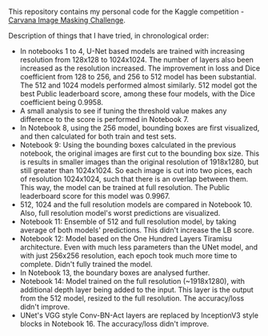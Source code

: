 This repository contains my personal code for the Kaggle competition - [Carvana Image Masking Challenge](https://www.kaggle.com/c/carvana-image-masking-challenge).

Description of things that I have tried, in chronological order:
- In notebooks 1 to 4, U-Net based models are trained with increasing resolution from 128x128 to 1024x1024. The number of layers also been increased as the resolution increased. The improvement in loss and Dice coefficient from 128 to 256, and 256 to 512 model has been substantial. The 512 and 1024 models performed almost similarly. 512 model got the best Public leaderboard score, among these four models, with the Dice coefficient being 0.9958. 
- A small analysis to see if tuning the threshold value makes any difference to the score is performed in Notebook 7.
- In Notebook 8, using the 256 model, bounding boxes are first visualized, and then calculated for both train and test sets.
- Notebook 9: Using the bounding boxes calculated in the previous notebook, the original images are first cut to the bounding box size. This is results in smaller images than the original resolution of 1918x1280, but still greater than 1024x1024. So each image is cut into two pices, each of resolution 1024x1024, such that there is an overlap between them. This way, the model can be trained at full resolution. The Public leaderboard score for this model was 0.9967.
- 512, 1024 and the full resolution models are compared in Notebook 10. Also, full resolution model's worst predictions are visualized.
- Notebook 11: Ensemble of 512 and full resolution model, by taking average of both models' predictions. This didn't increase the LB score.
- Notebook 12: Model based on the One Hundred Layers Tiramisu architecture. Even with much less parameters than the UNet model, and with just 256x256 resolution, each epoch took much more time to complete. Didn't fully trained the model.
- In Notebook 13, the boundary boxes are analysed further.
- Notebook 14: Model trained on the full resolution (~1918x1280), with additional depth layer being added to the input. This layer is the output from the 512 model, resized to the full resolution. The accuracy/loss didn't improve. 
- UNet's VGG style Conv-BN-Act layers are replaced by InceptionV3 style blocks in Notebook 16. The accuracy/loss didn't improve.

